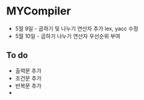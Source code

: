 # MYCompiler
- 5월 9일 - 곱하기 및 나누기 연산자 추가 lex, yacc 수정
- 5월 10일 - 곱하기 나누기 연산자 우선순위 부여

## To do 
- 출력문 추가
- 조건문 추가
- 반복문 추가
- 
